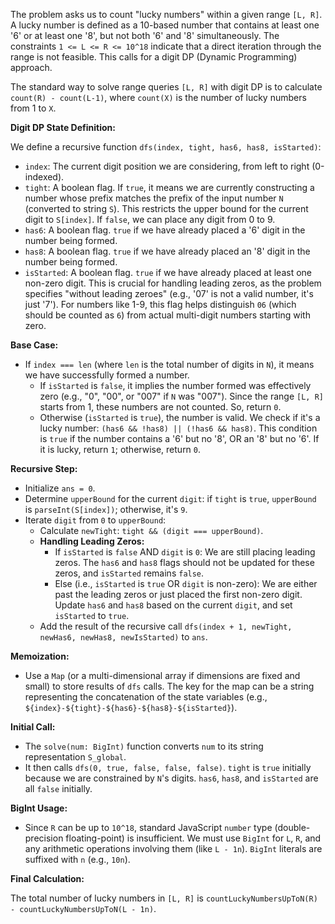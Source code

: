 The problem asks us to count "lucky numbers" within a given range `[L, R]`. A lucky number is defined as a 10-based number that contains at least one '6' or at least one '8', but not both '6' and '8' simultaneously. The constraints `1 <= L <= R <= 10^18` indicate that a direct iteration through the range is not feasible. This calls for a digit DP (Dynamic Programming) approach.

The standard way to solve range queries `[L, R]` with digit DP is to calculate `count(R) - count(L-1)`, where `count(X)` is the number of lucky numbers from 1 to `X`.

**Digit DP State Definition:**

We define a recursive function `dfs(index, tight, has6, has8, isStarted)`:
- `index`: The current digit position we are considering, from left to right (0-indexed).
- `tight`: A boolean flag. If `true`, it means we are currently constructing a number whose prefix matches the prefix of the input number `N` (converted to string `S`). This restricts the upper bound for the current digit to `S[index]`. If `false`, we can place any digit from 0 to 9.
- `has6`: A boolean flag. `true` if we have already placed a '6' digit in the number being formed.
- `has8`: A boolean flag. `true` if we have already placed an '8' digit in the number being formed.
- `isStarted`: A boolean flag. `true` if we have already placed at least one non-zero digit. This is crucial for handling leading zeros, as the problem specifies "without leading zeroes" (e.g., '07' is not a valid number, it's just '7'). For numbers like 1-9, this flag helps distinguish `06` (which should be counted as `6`) from actual multi-digit numbers starting with zero.

**Base Case:**

- If `index === len` (where `len` is the total number of digits in `N`), it means we have successfully formed a number.
    - If `isStarted` is `false`, it implies the number formed was effectively zero (e.g., "0", "00", or "007" if `N` was "007"). Since the range `[L, R]` starts from 1, these numbers are not counted. So, return `0`.
    - Otherwise (`isStarted` is `true`), the number is valid. We check if it's a lucky number: `(has6 && !has8) || (!has6 && has8)`. This condition is `true` if the number contains a '6' but no '8', OR an '8' but no '6'. If it is lucky, return `1`; otherwise, return `0`.

**Recursive Step:**

- Initialize `ans = 0`.
- Determine `upperBound` for the current `digit`: if `tight` is `true`, `upperBound` is `parseInt(S[index])`; otherwise, it's `9`.
- Iterate `digit` from `0` to `upperBound`:
    - Calculate `newTight`: `tight && (digit === upperBound)`.
    - **Handling Leading Zeros:**
        - If `isStarted` is `false` AND `digit` is `0`: We are still placing leading zeros. The `has6` and `has8` flags should not be updated for these zeros, and `isStarted` remains `false`.
        - Else (i.e., `isStarted` is `true` OR `digit` is non-zero): We are either past the leading zeros or just placed the first non-zero digit. Update `has6` and `has8` based on the current `digit`, and set `isStarted` to `true`.
    - Add the result of the recursive call `dfs(index + 1, newTight, newHas6, newHas8, newIsStarted)` to `ans`.

**Memoization:**

- Use a `Map` (or a multi-dimensional array if dimensions are fixed and small) to store results of `dfs` calls. The key for the map can be a string representing the concatenation of the state variables (e.g., `${index}-${tight}-${has6}-${has8}-${isStarted}`).

**Initial Call:**

- The `solve(num: BigInt)` function converts `num` to its string representation `S_global`.
- It then calls `dfs(0, true, false, false, false)`. `tight` is `true` initially because we are constrained by `N`'s digits. `has6`, `has8`, and `isStarted` are all `false` initially.

**BigInt Usage:**

- Since `R` can be up to `10^18`, standard JavaScript `number` type (double-precision floating-point) is insufficient. We must use `BigInt` for `L`, `R`, and any arithmetic operations involving them (like `L - 1n`). `BigInt` literals are suffixed with `n` (e.g., `10n`).

**Final Calculation:**

The total number of lucky numbers in `[L, R]` is `countLuckyNumbersUpToN(R) - countLuckyNumbersUpToN(L - 1n)`.
